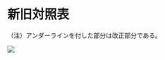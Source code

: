 # 新旧対照表

（注）アンダーラインを付した部分は改正部分である。

![](https://www.nta.go.jp/tmp/98da902f-29d8-4471-9324-38028ad427ff/images/6b366d5a08b9386a2509b60c5da57750487547114833b9148cc13d538bacd83c.jpg)